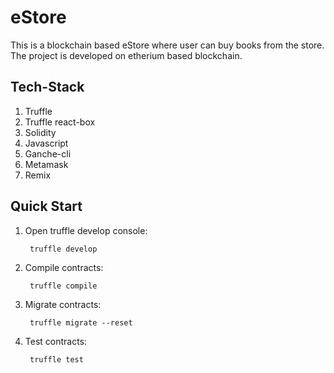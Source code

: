 # eStore

This is a blockchain based eStore where user can buy books from the store. The project is developed on etherium based blockchain.


## Tech-Stack
1. Truffle
2. Truffle react-box
3. Solidity
4. Javascript
5. Ganche-cli
6. Metamask
7. Remix


## Quick Start

1. Open truffle develop console:

        truffle develop

2. Compile contracts:

        truffle compile

3. Migrate contracts:

        truffle migrate --reset

4. Test contracts:

        truffle test